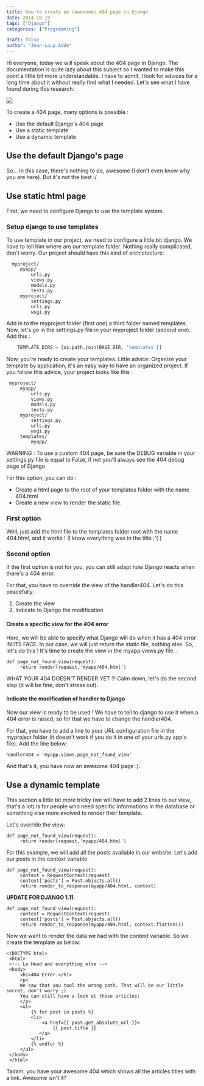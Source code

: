 ```yaml
---
title: How to create an (awesome) 404 page in Django
date: 2014-10-19
tags: ["Django"]
categories: ["Programming"]

draft: false
author: "Jean-Loup Adde"
---
```


Hi everyone, today we will speak about the 404 page in Django. The
documentation is quite lazy about this subject so I wanted to make this
point a little bit more understandable. I have to admit, I look for
advices for a long time about it without really find what I needed.
Let's see what I have found during this research.

![](/post_preview/20150322_140627_django-logo-negative.png)

To create a 404 page, many options is possible :

  - Use the default Django's 404 page
  - Use a static template
  - Use a dynamic template

## Use the default Django's page

So... In this case, there's nothing to do, awesome (I don't even know
why you are here). But it's not the best :/.

## Use static html page

First, we need to configure Django to use the template system.

### Setup django to use templates

To use template in our project, we need to configure a little bit
django. We have to tell him where are our template folder. Nothing
really complicated, don't worry. Our project should have this kind of
archictecture:

```
  myproject/
     myapp/
         urls.py
         views.py
         models.py
         tests.py
     myproject/
         settings.py
         urls.py
         wsgi.py
```

Add in to the myproject folder (first one) a third folder named
templates. Now, let's go in the settings.py file in your myproject
folder (second one). Add this :

```python
    TEMPLATE_DIRS = [os.path.join(BASE_DIR, 'templates')]
```

Now, you're ready to create your templates. Little advice: Organize your
template by application, it's an easy way to have an organized project.
If you follow this advice, your project looks like this :

```
 myproject/
     myapp/
         urls.py
         views.py
         models.py
         tests.py
     myproject/
         settings.py
         urls.py
         wsgi.py
     templates/
         myapp/
```

WARNING : To use a custom 404 page, be sure the DEBUG variable in your
settings.py file is equal to False, if not you'll always see the 404
debug page of Django

For this option, you can do :

  - Create a html page to the root of your templates folder with the
    name 404.html
  - Create a new view to render the static file.

### First option

Well, just add the html file to the templates folder root with the name
404.html, and it works \! (I know everything was in the title :'( )

### Second option

If the first option is not for you, you can still adapt how Django
reacts when there's a 404 error.

For that, you have to override the view of the handler404. Let's do this
peacefully:

1.  Create the view
2.  Indicate to Django the modification

#### Create a specific view for the 404 error

Here, we will be able to specify what Django will do when it has a 404
error IN ITS FACE. In our case, we will just return the static file,
nothing else. So, let's do this \! It's time to create the view in the
myapp views.py file. :

    def page_not_found_view(request):
         return render(request,'myapp/404.html')

WHAT YOUR 404 DOESN'T RENDER YET ?\! Calm down, let's do the second step
(it will be fine, don't stress out).

#### Indicate the modification of handler to Django

Now our view is ready to be used \! We have to tell to django to use it
when a 404 error is raised, so for that we have to change the
handler404.

For that, you have to add a line to your URL configuration file in the
myproject folder (it doesn't work if you do it in one of your urls.py
app's file). Add the line below:

    handler404 = 'myapp.views.page_not_found_view'

And that's it, you have now an awesome 404 page :).

## Use a dynamic template

This section a little bit more tricky (we will have to add 2 lines to
our view, that's a lot) is for people who need specific informations in
the database or something else more evolved to render their template.

Let's override the view:

    def page_not_found_view(request):
         return render(request,'myapp/404.html')

For this example, we will add all the posts available in our website.
Let's add our posts in the context variable.

    def page_not_found_view(request):
         context = RequestContext(request)
         context['posts'] = Post.objects.all()
         return render_to_response(myapp/404.html, context)

**UPDATE FOR DJANGO 1.11**:

    def page_not_found_view(request):
         context = RequestContext(request)
         context['posts'] = Post.objects.all()
         return render_to_response(myapp/404.html, context.flatten())

Now we want to render the data we had with the context variable. So we
create the template as below:

    <!DOCTYPE html>
     <html>
     <!-- Le Head and everything else -->
     <body>
         <h1>404 Error.</h1>
         <p>
         We saw that you tool the wrong path. That will be our little secret, don't worry ;)
         You can still have a look at these articles:
         </p>
         <ul>
             {% for post in posts %}
             <li>
                 <a href={{ post.get_absolute_url }}>
                     {{ post.title }}
                </a>
             </li>
             {% endfor %}
         </ul>
     </body>
     </html>

Tadam, you have your awesome 404 which shows all the articles titles
with a link. Awesome isn't it?

